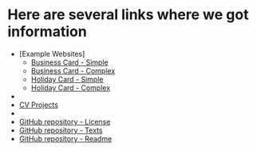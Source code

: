 # Here are several links where we got information

- [Example Websites]
  -  [Business Card - Simple](https://www.freelogoservices.com/business-cards/step2)
  -  [Business Card - Complex](https://www.canva.com/design/play?category=tACZCsHw0pA&referrer=business-cards-landing-page&utm_source=onboarding)  
  -  [Holiday Card - Simple](https://www.befunky.com/create/card-maker/)
  -  [Holiday Card - Complex](https://plus.smilebox.com)
-  
-  [CV Projects](https://profs.info.uaic.ro/~vcosmin/proiectetw)
-  
-  [GitHub repository - License](https://github.com/github/choosealicense.com/blob/gh-pages/LICENSE.md)
-  [GitHub repository - Texts](https://gist.github.com/nicolasdao/a7adda51f2f185e8d2700e1573d8a633#file-open_source_licenses-md)
-  [GitHub repository - Readme](https://github.com/github/choosealicense.com/blob/gh-pages/README.md)
